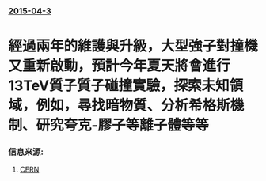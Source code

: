 ### [2015-04-3](/news/2015/04/3/index.md)

##### 
# 經過兩年的維護與升級，大型強子對撞機又重新啟動，預計今年夏天將會進行13TeV質子質子碰撞實驗，探索未知領域，例如，尋找暗物質、分析希格斯機制、研究夸克-膠子等離子體等等 




### 信息来源:

1. [CERN](http://home.web.cern.ch/about/updates/2015/04/proton-beams-are-back-lhc)
